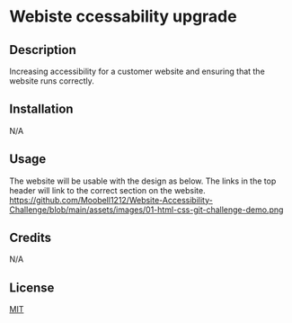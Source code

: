 # Webiste ccessability upgrade

## Description
Increasing accessibility for a customer website and ensuring that the website runs correctly.

## Installation
N/A

## Usage
The website will be usable with the design as below. The links in the top header will link to the correct section on the website.
https://github.com/Moobell1212/Website-Accessibility-Challenge/blob/main/assets/images/01-html-css-git-challenge-demo.png

## Credits
N/A

## License
[MIT](https://choosealicense.com/licenses/mit/)
